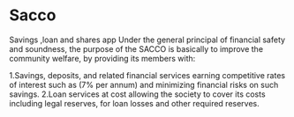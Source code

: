 # Sacco
Savings ,loan and shares app
Under the general principal of financial safety and soundness, the purpose of the SACCO is basically to improve the community welfare, by providing its members with:

1.Savings, deposits, and related financial services earning competitive rates of interest such as (7% per annum) and minimizing financial risks on such savings.
2.Loan services at cost allowing the society to cover its costs including legal reserves, for loan losses and other required reserves.
